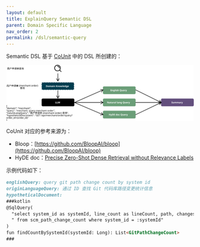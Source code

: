 ```yaml
---
layout: default
title: ExplainQuery Semantic DSL
parent: Domain Specific Language
nav_order: 2
permalink: /dsl/semantic-query
---
```


Semantic DSL 基于 [CoUnit](https://github.com/unit-mesh/co-unit) 中的 DSL 所创建的：

![CoUnit Prompt 策略](https://github.com/unit-mesh/co-unit/raw/master/docs/counit-prompt-strategy.svg)

CoUnit 对应的参考来源为： 

- Bloop：[https://github.com/BloopAI/bloop](https://github.com/BloopAI/bloop)
- HyDE doc：[Precise Zero-Shot Dense Retrieval without Relevance Labels](https://arxiv.org/abs/2212.10496)

示例代码如下：

```markdown
englishQuery: query git path change count by system id
originLanguageQuery: 通过 ID 查找 Git 代码库路径变更统计信息
hypotheticalDocument:
###kotlin
@SqlQuery(
  "select system_id as systemId, line_count as lineCount, path, changes" +
  " from scm_path_change_count where system_id = :systemId"
)
fun findCountBySystemId(systemId: Long): List<GitPathChangeCount>
###
```

